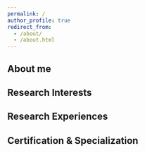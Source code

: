 ```yaml
---
permalink: /
author_profile: true
redirect_from: 
  - /about/
  - /about.html
---
```

About me
------

Research Interests
------

Research Experiences
------

Certification & Specialization
------
